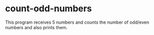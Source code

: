 # count-odd-numbers
This program receives 5 numbers and counts the number of odd/even numbers and also prints them.
